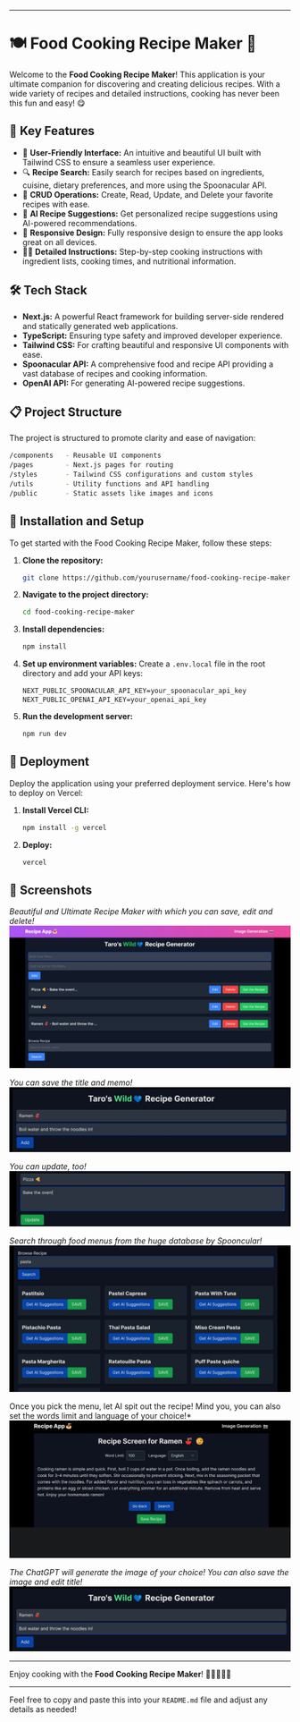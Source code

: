 
---

# 🍽️ Food Cooking Recipe Maker 🍲

Welcome to the **Food Cooking Recipe Maker**! This application is your ultimate companion for discovering and creating delicious recipes. With a wide variety of recipes and detailed instructions, cooking has never been this fun and easy! 😋

## 🚀 Key Features

- 🌟 **User-Friendly Interface:** An intuitive and beautiful UI built with Tailwind CSS to ensure a seamless user experience.
- 🔍 **Recipe Search:** Easily search for recipes based on ingredients, cuisine, dietary preferences, and more using the Spoonacular API.
- 📝 **CRUD Operations:** Create, Read, Update, and Delete your favorite recipes with ease.
- 🤖 **AI Recipe Suggestions:** Get personalized recipe suggestions using AI-powered recommendations.
- 📱 **Responsive Design:** Fully responsive design to ensure the app looks great on all devices.
- 🧑‍🍳 **Detailed Instructions:** Step-by-step cooking instructions with ingredient lists, cooking times, and nutritional information.

## 🛠️ Tech Stack

- **Next.js:** A powerful React framework for building server-side rendered and statically generated web applications.
- **TypeScript:** Ensuring type safety and improved developer experience.
- **Tailwind CSS:** For crafting beautiful and responsive UI components with ease.
- **Spoonacular API:** A comprehensive food and recipe API providing a vast database of recipes and cooking information.
- **OpenAI API:** For generating AI-powered recipe suggestions.

## 📋 Project Structure

The project is structured to promote clarity and ease of navigation:

```bash
/components   - Reusable UI components
/pages        - Next.js pages for routing
/styles       - Tailwind CSS configurations and custom styles
/utils        - Utility functions and API handling
/public       - Static assets like images and icons
```

## 🔧 Installation and Setup

To get started with the Food Cooking Recipe Maker, follow these steps:

1. **Clone the repository:**
    ```sh
    git clone https://github.com/yourusername/food-cooking-recipe-maker.git
    ```
2. **Navigate to the project directory:**
    ```sh
    cd food-cooking-recipe-maker
    ```
3. **Install dependencies:**
    ```sh
    npm install
    ```
4. **Set up environment variables:**
    Create a `.env.local` file in the root directory and add your API keys:
    ```env
    NEXT_PUBLIC_SPOONACULAR_API_KEY=your_spoonacular_api_key
    NEXT_PUBLIC_OPENAI_API_KEY=your_openai_api_key
    ```
5. **Run the development server:**
    ```sh
    npm run dev
    ```

## 🚀 Deployment

Deploy the application using your preferred deployment service. Here's how to deploy on Vercel:

1. **Install Vercel CLI:**
    ```sh
    npm install -g vercel
    ```
2. **Deploy:**
    ```sh
    vercel
    ```

## 📸 Screenshots
*Beautiful and Ultimate Recipe Maker with which you can save, edit and delete!*
![Preview](https://github.com/taroserigano/GPT-recipe-and-image-generator-app_/blob/main/img/1.jpg)


*You can save the title and memo!*
![Preview](https://github.com/taroserigano/GPT-recipe-and-image-generator-app_/blob/main/img/2.jpg)

*You can update, too!*
![Preview](https://github.com/taroserigano/GPT-recipe-and-image-generator-app_/blob/main/img/3.jpg)

*Search through food menus from the huge database by Spooncular!*
![Preview](https://github.com/taroserigano/GPT-recipe-and-image-generator-app_/blob/main/img/4.jpg)

Once you pick the menu, let AI spit out the recipe! Mind you, you can also set the words limit and language of your choice!*
![Preview](https://github.com/taroserigano/GPT-recipe-and-image-generator-app_/blob/main/img/5.jpg)

  *The ChatGPT will generate the image of your choice! You can also save the image and edit title!*
![Preview](https://github.com/taroserigano/GPT-recipe-and-image-generator-app_/blob/main/img/2.jpg)


---

Enjoy cooking with the **Food Cooking Recipe Maker**! 🍳👨‍🍳👩‍🍳

---

Feel free to copy and paste this into your `README.md` file and adjust any details as needed!
